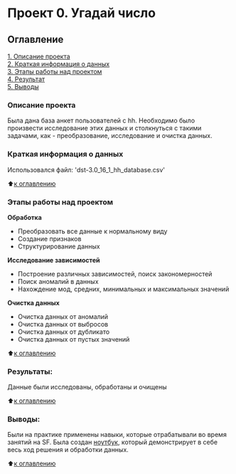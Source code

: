 # Проект 0. Угадай число

## Оглавление  
[1. Описание проекта](.README.md#Описание-проекта)  
[2. Краткая информация о данных](.README.md#Краткая-информация-о-данных)  
[3. Этапы работы над проектом](.README.md#Этапы-работы-над-проектом)  
[4. Результат](.README.md#Результат)    
[5. Выводы](.README.md#Выводы) 

### Описание проекта    
Была дана база анкет пользователей с hh. Необходимо было произвести исследование этих данных и столкнуться с такими задачами, как - преобразование, исследование и очистка данных.


### Краткая информация о данных
Использовался файл: 'dst-3.0_16_1_hh_database.csv'
  
:arrow_up:[к оглавлению](.README.md#Оглавление)


### Этапы работы над проектом  
**Обработка**  
- Преобразовать все данные к нормальному виду
- Создание признаков
- Структурирование данных

**Исследование зависимостей**     
- Построение различных зависимостей, поиск закономерностей
- Поиск аномалий в данных
- Нахождение мод, средних, минимальных и максимальных значений

**Очистка данных**     
- Очистка данных от аномалий
- Очистка данных от выбросов
- Очистка данных от дубликато
- Очистка данных от пустых значений

:arrow_up:[к оглавлению](.README.md#Оглавление)


### Результаты:  
Данные были исследованы, обработаны и очищены

:arrow_up:[к оглавлению](.README.md#Оглавление)


### Выводы:  
Были на практике применены навыки, которые отрабатывали во время занятий на SF. Была создан [ноутбук](https://github.com/veligoran1/cv_research_hh/blob/main/project_1/CV_RESEARCH.ipynb), который демонстрирует в себе весь ход решения и обработки данных.

:arrow_up:[к оглавлению](.README.md#Оглавление)
